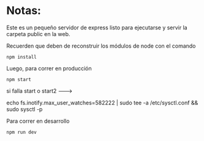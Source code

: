 # Notas:

Este es un pequeño servidor de express listo para ejecutarse y servir la carpeta public en la web.

Recuerden que deben de reconstruir los módulos de node con el comando




```
npm install
```

Luego, para correr en producción
```
npm start
```

si falla start o start2 --->

echo fs.inotify.max_user_watches=582222 | sudo tee -a /etc/sysctl.conf && sudo sysctl -p



Para correr en desarrollo
```
npm run dev
```
